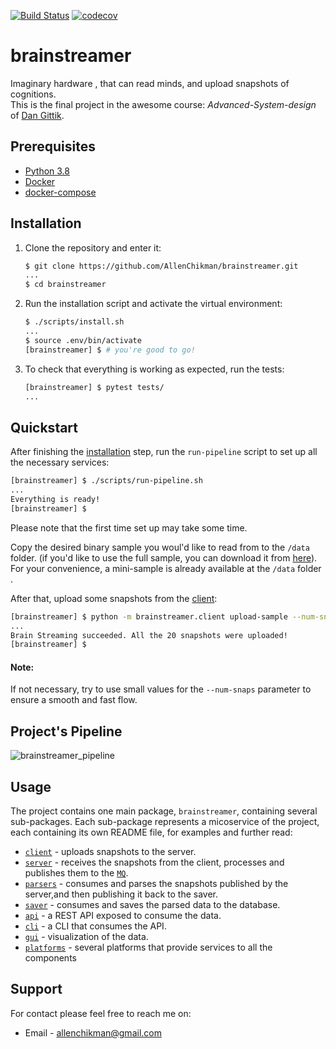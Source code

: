 [![Build Status](https://travis-ci.org/AllenChikman/brainstreamer.svg?branch=master)](https://travis-ci.org/AllenChikman/brainstreamer)
[![codecov](https://codecov.io/gh/AllenChikman/brainstreamer/branch/master/graph/badge.svg)](https://codecov.io/gh/AllenChikman/brainstreamer)

# brainstreamer
Imaginary hardware , that can read minds, and upload snapshots of cognitions. <br>
This is the final project in the awesome course: _Advanced-System-design_ of [Dan Gittik](https://github.com/dan-gittik).


## Prerequisites

- [Python 3.8](https://www.python.org/downloads/release/python-382/)
- [Docker](https://docs.docker.com/engine/install/ubuntu/)
- [docker-compose](https://docs.docker.com/compose/install/)

## Installation

1. Clone the repository and enter it:

    ```sh
    $ git clone https://github.com/AllenChikman/brainstreamer.git
    ...
    $ cd brainstreamer
    ```

2. Run the installation script and activate the virtual environment:

    ```sh
    $ ./scripts/install.sh
    ...
    $ source .env/bin/activate
    [brainstreamer] $ # you're good to go!
    ```

3. To check that everything is working as expected, run the tests:

    ```sh
    [brainstreamer] $ pytest tests/
    ...
    ```

## Quickstart
After finishing the [installation](#installation) step, run the `run-pipeline` script to set up all the
necessary services:

```sh
[brainstreamer] $ ./scripts/run-pipeline.sh
...
Everything is ready!
[brainstreamer] $
```

Please note that the first time set up may take some time.

Copy the desired binary sample you woul'd like to read from to the ```/data``` folder.
(if you'd like to use the full sample, you can download it from [here](https://storage.googleapis.com/advanced-system-design/sample.mind.gz)). <br>
For your convenience, a mini-sample is already available at the ```/data``` folder .

After that, upload some snapshots from the [client](/brainstreamer/client/README.md):
```sh
[brainstreamer] $ python -m brainstreamer.client upload-sample --num-snaps 20 /data/sample.mind.gz
...
Brain Streaming succeeded. All the 20 snapshots were uploaded!
[brainstreamer] $ 
```    

#### Note:
If not necessary, try to use small values for the  ```--num-snaps``` parameter to ensure a smooth and fast flow.

## Project's Pipeline
![brainstreamer_pipeline](https://user-images.githubusercontent.com/37861691/82965333-79945680-9fd0-11ea-8e41-bbfb7f2e891b.png)

## Usage

The project contains one main package, `brainstreamer`, containing several sub-packages.
Each sub-package represents a micoservice of the project, each containing its own README file, for examples and further read:

* [`client`](/brainstreamer/client/README.md) - uploads snapshots to the server.
* [`server`](/brainstreamer/server/README.md) - receives the snapshots from the client, processes and publishes them to the [`MQ`](/brainstreamer/platforms/message_queue).
* [`parsers`](/brainstreamer/parsers/README.md) - consumes and parses the snapshots published by the server,and then publishing it back to the saver.
* [`saver`](/brainstreamer/saver/README.md) - consumes and saves the parsed data to the database.
* [`api`](/brainstreamer/server/README.md) - a REST API exposed to consume the data.
* [`cli`](/brainstreamer/cli/README.md) - a CLI that consumes the API.
* [`gui`](/brainstreamer/gui/README.md) - visualization of the data.
* [`platforms`](/brainstreamer/platforms/README.md) - several platforms that provide services to all the components

## Support

For contact please feel free to reach me on:
* Email - allenchikman@gmail.com
